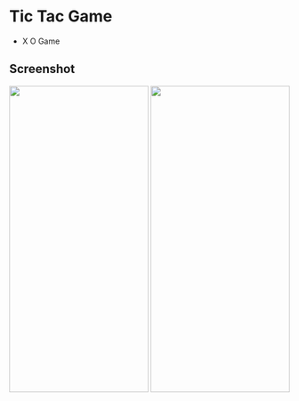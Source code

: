 # Tic Tac Game

- X O Game
 
## Screenshot


 
<img src="https://github.com/Seif-Madboly/Tic-Tac-Toe-Game/assets/69864723/4624077e-b2be-4dd6-ac2d-767797082266" alt=" " width="250" height="550">

<img src="https://github.com/Seif-Madboly/Tic-Tac-Toe-Game/assets/69864723/9f4f7c30-7055-4bdb-ada2-3255d1555aba" alt=" " width="250" height="550">

 
